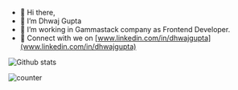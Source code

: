 - 👋 Hi there,
- :man: I’m Dhwaj Gupta
- 🌱 I’m working in Gammastack company as Frontend Developer.
- :diamond_shape_with_a_dot_inside: Connect with we on [www.linkedin.com/in/dhwajgupta](www.linkedin.com/in/dhwajgupta)

<!---
DhwajGupta/DhwajGupta is a ✨ special ✨ repository because its `README.md` (this file) appears on your GitHub profile.
You can click the Preview link to take a look at your changes.
--->
![Github stats](https://github-readme-stats.vercel.app/api?username=DhwajGupta)

![counter](https://envmwosnn4bq5qx.m.pipedream.net)
